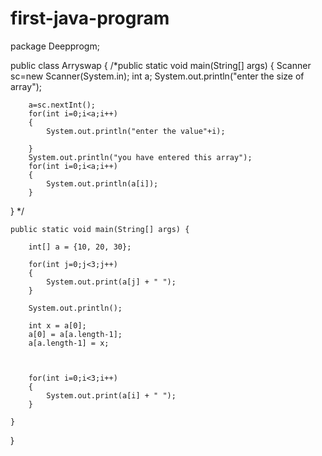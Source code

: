 # first-java-program
package Deepprogm;

public class Arryswap {
    /*public static void main(String[] args)
    {
        Scanner sc=new Scanner(System.in);
        int a;
        System.out.println("enter the size of array");

        a=sc.nextInt();
        for(int i=0;i<a;i++)
        {
            System.out.println("enter the value"+i);

        }
        System.out.println("you have entered this array");
        for(int i=0;i<a;i++)
        {
            System.out.println(a[i]);
        }
}
    */

    public static void main(String[] args) {

        int[] a = {10, 20, 30};

        for(int j=0;j<3;j++)
        {
            System.out.print(a[j] + " ");
        }

        System.out.println();

        int x = a[0];
        a[0] = a[a.length-1];
        a[a.length-1] = x;



        for(int i=0;i<3;i++)
        {
            System.out.print(a[i] + " ");
        }

    }

}
